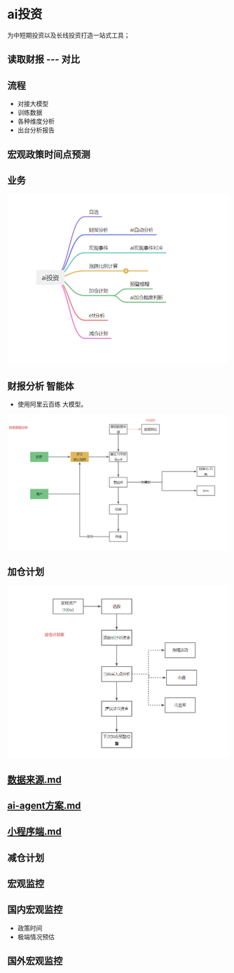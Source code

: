 # ai投资

为中短期投资以及长线投资打造一站式工具；

## 读取财报 --- 对比

## 流程

* 对接大模型
* 训练数据
* 各种维度分析
* 出台分析报告

## 宏观政策时间点预测

## 业务

![业务导图.png](doc/img/业务导图.png)

## 财报分析 智能体

* 使用阿里云百练 大模型。

![财务分析数据流程.png](doc/img/财务分析数据流程.png)

## 加仓计划

![加仓计划.png](doc/img/加仓计划.png)


## [数据来源.md](doc/数据来源.md)


## [ai-agent方案.md](doc/ai-agent方案.md)


## [小程序端.md](doc/小程序端.md)


## 减仓计划

## 宏观监控

## 国内宏观监控

* 政策时间
* 极端情况预估

## 国外宏观监控

